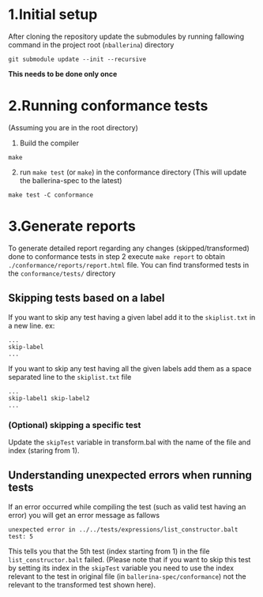 # 1.Initial setup
After cloning the repository update the submodules by running fallowing command in the project root (`nballerina`) directory
```
git submodule update --init --recursive
```
__This needs to be done only once__
# 2.Running conformance tests
(Assuming you are in the root directory)
1. Build the compiler
```
make
```
2. run `make test` (or `make`) in the conformance directory (This will update the ballerina-spec to the latest)
```
make test -C conformance
```

# 3.Generate reports
To generate detailed report regarding any changes (skipped/transformed) done to conformance tests in step 2 execute `make report` to obtain `./conformance/reports/report.html` file.
You can find transformed tests in the `conformance/tests/` directory

## Skipping tests based on a label
If you want to skip any test having a given label add it to the `skiplist.txt` in a new line.
ex:
```
...
skip-label
...
```
If you want to skip any test having all the given labels add them as a space separated line to the `skiplist.txt` file

```
...
skip-label1 skip-label2
...
```
### (Optional) skipping a specific test
Update the `skipTest` variable in transform.bal with the name of the file and index (staring from 1).
## Understanding unexpected errors when running tests
If an error occurred while compiling the test (such as valid test having an error) you will get an error message as fallows
```
unexpected error in ../../tests/expressions/list_constructor.balt test: 5
```
This tells you that the 5th test (index starting from 1) in the file `list_constructor.balt` failed. (Please note that if you want to skip this test by setting its index in the `skipTest` variable you need to use the index relevant to the test in original file (in `ballerina-spec/conformance`) not the relevant to the transformed test shown here).

